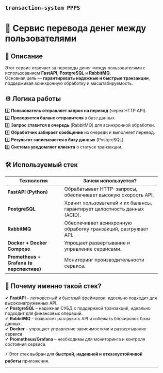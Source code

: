`transaction-system PPPS`
---

# 🚀 Сервис перевода денег между пользователями  

## 📌 Описание  
Этот сервис отвечает за переводы денег между пользователями с использованием **FastAPI**, **PostgreSQL** и **RabbitMQ**.  
Основная цель — **гарантировать надежные и быстрые транзакции**, поддерживая асинхронную обработку и масштабируемость.  

## ⚙ Логика работы  

1️⃣ **Пользователь отправляет запрос на перевод** (через HTTP API).  
2️⃣ **Проверяется баланс отправителя** в базе данных.  
3️⃣ **Запрос ставится в очередь** (RabbitMQ) для асинхронной обработки.  
4️⃣ **Обработчик забирает сообщение** из очереди и выполняет перевод.  
5️⃣ **Результат записывается в базу данных** (PostgreSQL).  
6️⃣ **Система уведомляет клиента** о статусе транзакции.  

## 🛠 Используемый стек  

| Технология              | Зачем используется? |
|-------------------------|--------------------|
| **FastAPI (Python)**    | Обрабатывает HTTP-запросы, обеспечивает высокую скорость API. |
| **PostgreSQL**          | Хранит пользователей и их балансы, гарантирует целостность данных (ACID). |
| **RabbitMQ**            | Обеспечивает асинхронную обработку транзакций, разгружает API. |
| **Docker + Docker Compose** | Упрощает развертывание и управление сервисами. |
| **Prometheus + Grafana (в перспективе)** | Мониторинг производительности сервиса. |

## 🤔 Почему именно такой стек?  

✔ **FastAPI** – легковесный и быстрый фреймворк, идеально подходит для высоконагруженных API.  
✔ **PostgreSQL** – надежная СУБД с поддержкой транзакций, идеально подходит для финансовых операций.  
✔ **RabbitMQ** – позволяет разгрузить API и избежать блокировок базы данных.  
✔ **Docker** – упрощает управление зависимостями и развертывание сервиса.  
✔ **Prometheus/Grafana** – необходимы для мониторинга и контроля состояния сервиса.  

⚡ Этот стек выбран для **быстрой, надежной и отказоустойчивой работы** приложения.  

---
